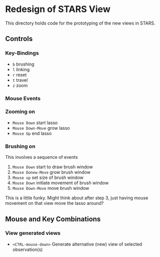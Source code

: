 # Redesign of STARS View

This directory holds code for the prototyping of the new views in STARS.




## Controls

### Key-Bindings

 - `b` brushing
 - `l` linking
 - `r` reset
 - `t` travel
 - `z` zoom

### Mouse Events

### Zooming on

 - `Mouse Down` start lasso
 - `Mouse Down-Move` grow lasso
 - `Mouse Up` end lasso


### Brushing on

This involves a sequence of events

 1. `Mouse Down` start to draw brush window
 2. `Mouse Donew-Move` grow brush window
 3. `Mouse up` set size of brush window
 4. `Mouse Down` initiate movement of brush window
 5. `Mouse Down-Move` move brush window
 
This is a little funky. Might think about after step 3, just having mouse movement on that view move the lasso around?
 
## Mouse and Key Combinations

### View generated views

 - `<CTRL-mouse-down>` Generate alternative (new) view of selected observation(s) 
